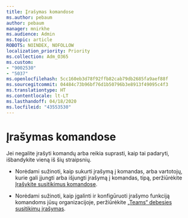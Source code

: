 ```yaml
---
title: Įrašymas komandose
ms.author: pebaum
author: pebaum
manager: mnirkhe
ms.audience: Admin
ms.topic: article
ROBOTS: NOINDEX, NOFOLLOW
localization_priority: Priority
ms.collection: Adm_O365
ms.custom:
- "9002530"
- "5037"
ms.openlocfilehash: 5cc160eb3d78f92ffb82cab79db2685fa9aef88f
ms.sourcegitcommit: 04484c73b96bf76d1b50796b3e8913f49095c4f3
ms.translationtype: HT
ms.contentlocale: lt-LT
ms.lasthandoff: 04/18/2020
ms.locfileid: "43553530"
---
```

# <a name="recording-in-teams"></a>Įrašymas komandose

Jei negalite įrašyti komandų arba reikia suprasti, kaip tai padaryti, išbandykite vieną iš šių straipsnių.

- Norėdami sužinoti, kaip sukurti įrašymą į komandas, arba vartotojų, kurie gali įjungti arba išjungti įrašymą į komandas, tipą, peržiūrėkite [Įrašykite susitikimus komandose](https://support.office.com/client/34dfbe7f-b07d-4a27-b4c6-de62f1348c24).

- Norėdami sužinoti, kaip įgalinti ir konfigūruoti įrašymo funkciją komandoms jūsų organizacijoje, peržiūrėkite [„Teams“ debesies susitikimų įrašymas](https://docs.microsoft.com/microsoftteams/cloud-recording).
